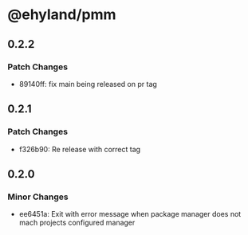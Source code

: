 # @ehyland/pmm

## 0.2.2

### Patch Changes

- 89140ff: fix main being released on pr tag

## 0.2.1

### Patch Changes

- f326b90: Re release with correct tag

## 0.2.0

### Minor Changes

- ee6451a: Exit with error message when package manager does not mach projects configured manager
